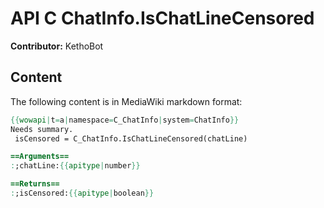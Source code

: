# API C ChatInfo.IsChatLineCensored

**Contributor:** KethoBot

## Content

The following content is in MediaWiki markdown format:

```mediawiki
{{wowapi|t=a|namespace=C_ChatInfo|system=ChatInfo}}
Needs summary.
 isCensored = C_ChatInfo.IsChatLineCensored(chatLine)

==Arguments==
:;chatLine:{{apitype|number}}

==Returns==
:;isCensored:{{apitype|boolean}}
```